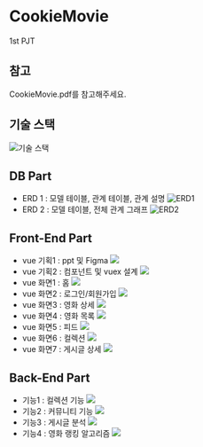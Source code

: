 # CookieMovie

1st PJT

## 참고

CookieMovie.pdf를 참고해주세요.

## 기술 스택

![기술 스택](./forREADME/%EA%B8%B0%EC%88%A0%20%EC%8A%A4%ED%83%9D.png)

## DB Part

- ERD 1 : 모델 테이블, 관계 테이블, 관계 설명
  ![ERD1](./forREADME/ERD1.png)
- ERD 2 : 모델 테이블, 전체 관계 그래프
  ![ERD2](./forREADME/ERD2.png)

## Front-End Part

- vue 기획1 : ppt 및 Figma
  ![](./forREADME/vue1.png)
- vue 기획2 : 컴포넌트 및 vuex 설계
  ![](./forREADME/vue2.png)
- vue 화면1 : 홈
  ![](./forREADME/vue3.png)
- vue 화면2 : 로그인/회원가입
  ![](./forREADME/vue4.png)
- vue 화면3 : 영화 상세
  ![](./forREADME/vue5.png)
- vue 화면4 : 영화 목록
  ![](./forREADME/vue6.png)
- vue 화면5 : 피드
  ![](./forREADME/vue7.png)
- vue 화면6 : 컬렉션
  ![](./forREADME/vue8.png)
- vue 화면7 : 게시글 상세
  ![](./forREADME/vue9.png)

## Back-End Part

- 기능1 : 컬렉션 기능
  ![](./forREADME/django1.png)
- 기능2 : 커뮤니티 기능
  ![](./forREADME/django2.png)
- 기능3 : 게시글 분석
  ![](./forREADME/django3.png)
- 기능4 : 영화 랭킹 알고리즘
  ![](./forREADME/django4.png)
